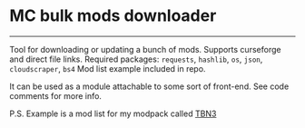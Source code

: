 # MC bulk mods downloader
-------------------------
Tool for downloading or updating a bunch of mods. Supports curseforge and direct file links.
Required packages: `requests`, `hashlib`, `os`, `json`, `cloudscraper`, `bs4`
Mod list example included in repo.

It can be used as a module attachable to some sort of front-end. See code comments for more info.


P.S. Example is a mod list for my modpack called [TBN3](https://github.com/JohnTheCoolingFan/TBN3)
